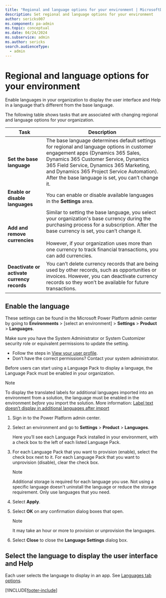 ```yaml
---
title: "Regional and language options for your environment | MicrosoftDocs"
description: Set regional and language options for your environment 
author: sericks007
ms.component: pa-admin
ms.topic: conceptual
ms.date: 04/24/2024
ms.subservice: admin
ms.author: sericks 
search.audienceType: 
  - admin
---
```

# Regional and language options for your environment 

Enable languages in your organization to display the user interface and Help in a language that’s different from the base language. 

The following table shows tasks that are associated with changing regional and language options for your organization.  

|Task |  Description   |
|--------|---------|
|  **Set the base language**  |  The base language determines default settings for regional and language options in customer engagement apps (Dynamics 365 Sales, Dynamics 365 Customer Service, Dynamics 365 Field Service, Dynamics 365 Marketing, and Dynamics 365 Project Service Automation). After the base language is set, you can’t change it. |
| **Enable or disable languages** | You can enable or disable available languages in the **Settings** area. |
|  **Add and remove currencies**  | Similar to setting the base language, you select your organization's base currency during the purchasing process for a subscription. After the base currency is set, you can’t change it.<br /><br /> However, if your organization uses more than one currency to track financial transactions, you can add currencies. |
| **Deactivate or activate currency records** |   You can’t delete currency records that are being used by other records, such as opportunities or invoices. However, you can deactivate currency records so they won’t be available for future transactions. |

## Enable the language  

These settings can be found in the Microsoft Power Platform admin center by going to **Environments** > [select an environment] > **Settings** > **Product** > **Languages**.

Make sure you have the System Administrator or System Customizer security role or equivalent permissions to update the setting.

- Follow the steps in [View your user profile](/powerapps/user/view-your-user-profile).
- Don’t have the correct permissions? Contact your system administrator.

Before users can start using a Language Pack to display a language, the Language Pack must be enabled in your organization.

> [!NOTE]
> To display the translated labels for additional languages imported into an environment from a solution, the language must be enabled in the environment *before* you import the solution. More information: [Label text doesn’t display in additional languages after import](/powerapps/maker/data-platform/import-update-export-solutions#label-text-doesnt-display-in-additional-languages-after-import)

1. Sign in to the Power Platform admin center. 

1. Select an environment and go to **Settings** > **Product** > **Languages**.

   Here you’ll see each Language Pack installed in your environment, with a check box to the left of each listed Language Pack.  

1. For each Language Pack that you want to provision (enable), select the check box next to it. For each Language Pack that you want to unprovision (disable), clear the check box.

   > [!NOTE]
   >  Additional storage is required for each language you use.  Not using a specific language doesn't uninstall the language or reduce the storage requirement.  Only use languages that you need.

1. Select **Apply**.  

1. Select **OK** on any confirmation dialog boxes that open.  

   > [!NOTE]
   >  It may take an hour or more to provision or unprovision the languages.  

1. Select **Close** to close the **Language Settings** dialog box.

## Select the language to display the user interface and Help  

 Each user selects the language to display in an app.  See [Languages tab options](/powerapps/user/set-personal-options#languages-tab-options).




[!INCLUDE[footer-include](../includes/footer-banner.md)]
